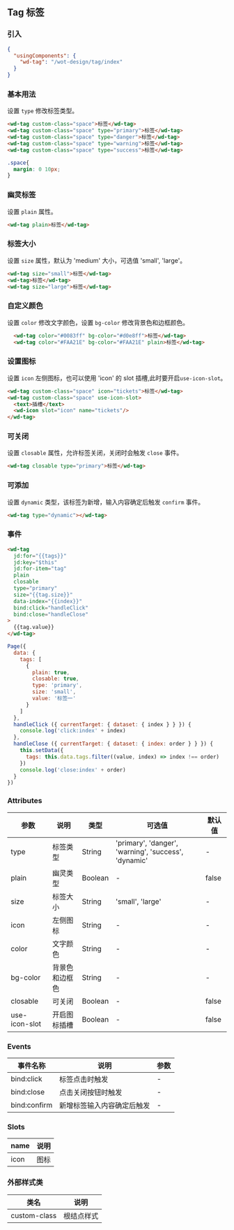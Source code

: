 ## Tag 标签

### 引入

```json
{
  "usingComponents": {
    "wd-tag": "/wot-design/tag/index"
  }
}
```

### 基本用法

设置 `type` 修改标签类型。

```html
<wd-tag custom-class="space">标签</wd-tag>
<wd-tag custom-class="space" type="primary">标签</wd-tag>
<wd-tag custom-class="space" type="danger">标签</wd-tag>
<wd-tag custom-class="space" type="warning">标签</wd-tag>
<wd-tag custom-class="space" type="success">标签</wd-tag>
```
```css
.space{
  margin: 0 10px;
}
```
### 幽灵标签

设置 `plain` 属性。

```html
<wd-tag plain>标签</wd-tag>
```

### 标签大小

设置 `size` 属性，默认为 'medium' 大小，可选值 'small', 'large'。

```html
<wd-tag size="small">标签</wd-tag>
<wd-tag>标签</wd-tag>
<wd-tag size="large">标签</wd-tag>
```

### 自定义颜色

设置 `color` 修改文字颜色，设置 `bg-color` 修改背景色和边框颜色。

```html
  <wd-tag color="#0083ff" bg-color="#d0e8ff">标签</wd-tag>
  <wd-tag color="#FAA21E" bg-color="#FAA21E" plain>标签</wd-tag>
```

### 设置图标

设置 `icon` 左侧图标，也可以使用 'icon' 的 slot 插槽,此时要开启`use-icon-slot`。

```html
<wd-tag custom-class="space" icon="tickets">标签</wd-tag>
<wd-tag custom-class="space" use-icon-slot>
  <text>插槽</text>
  <wd-icon slot="icon" name="tickets"/>
</wd-tag>
```

### 可关闭

设置 `closable` 属性，允许标签关闭，关闭时会触发 `close` 事件。
```html
<wd-tag closable type="primary">标签</wd-tag>
```

### 可添加

设置 `dynamic` 类型，该标签为新增，输入内容确定后触发 `confirm` 事件。
```html
<wd-tag type="dynamic"></wd-tag>
```

### 事件
```html
<wd-tag
  jd:for="{{tags}}"
  jd:key="$this"
  jd:for-item="tag"
  plain
  closable
  type="primary"
  size="{{tag.size}}"
  data-index="{{index}}"
  bind:click="handleClick"
  bind:close="handleClose"
>
  {{tag.value}}
</wd-tag>
```
```javascript
Page({
  data: {
    tags: [
      {
        plain: true,
        closable: true,
        type: 'primary',
        size: 'small',
        value: '标签一'
      }
    ]
  },
  handleClick ({ currentTarget: { dataset: { index } } }) {
    console.log('click:index' + index)
  },
  handleClose ({ currentTarget: { dataset: { index: order } } }) {
    this.setData({
      tags: this.data.tags.filter((value, index) => index !== order)
    })
    console.log('close:index' + order)
  }
})
```

### Attributes

| 参数      | 说明                                 | 类型      | 可选值       | 默认值   |
|---------- |------------------------------------ |---------- |------------- |-------- |
| type | 标签类型 | String | 'primary', 'danger', 'warning', 'success', 'dynamic' | - | - |
| plain | 幽灵类型 | Boolean | - | false |
| size | 标签大小 | String | 'small', 'large' | - |
| icon | 左侧图标 | String | - | - |
| color | 文字颜色 | String | - | - |
| bg-color | 背景色和边框色 | String | - | - |
| closable | 可关闭 | Boolean | - | false |
| use-icon-slot | 开启图标插槽 | Boolean | - | false |



### Events

| 事件名称      | 说明                                 | 参数     |
|------------- |------------------------------------ |--------- |
| bind:click | 标签点击时触发 | - |
| bind:close | 点击关闭按钮时触发 | - |
| bind:confirm | 新增标签输入内容确定后触发 | - |

### Slots

| name      | 说明       |
|------------- |----------- |
| icon | 图标 |

### 外部样式类

| 类名     | 说明                |
|---------|---------------------|
| custom-class | 根结点样式 |